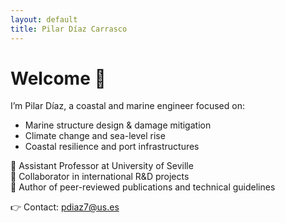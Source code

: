 ```yaml
---
layout: default
title: Pilar Díaz Carrasco
---
```


# Welcome 👋

I’m Pilar Díaz, a coastal and marine engineer focused on:

- Marine structure design & damage mitigation
- Climate change and sea-level rise
- Coastal resilience and port infrastructures

🔹 Assistant Professor at University of Seville  
🔹 Collaborator in international R&D projects  
🔹 Author of peer-reviewed publications and technical guidelines

👉 Contact: pdiaz7@us.es
